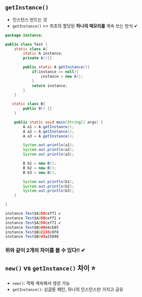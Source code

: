 ## `getInstance()`
- 인스턴스 만드는 것
- `getInstance()` >> 최초의 할당된 __하나의 메모리를__ 계속 쓰는 방식 ✔

```java
package instance;

public class Test {
    static class A{
        static A instance;
        private A(){}

        public static A getInstance(){
            if(instance == null){
                instance = new A();
            }
            return instance;
        }
    }

   static class B{
        public B() {}
    }

    public static void main(String[] args) {
        A a1 = A.getInstance();
        A a2 = A.getInstance();
        A a3 = A.getInstance();

        System.out.println(a1);
        System.out.println(a2);
        System.out.println(a3);

        B b1 = new B();
        B b2 = new B();
        B b3 = new B();

        System.out.println(b1);
        System.out.println(b2);
        System.out.println(b3);
    }

}

instance.Test$A@58ceff1 ✔
instance.Test$A@58ceff1 ✔
instance.Test$A@58ceff1 ✔
instance.Test$B@49e4cb85
instance.Test$B@2133c8f8
instance.Test$B@43a25848

```
### 위와 같이 2개의 차이를 볼 수 있다!! ✔

## `new()` vs `getInstance()` 차이 ⭐
- `new()`: 객체 계속해서 생성 가능
- `getInstance()`: 싱글톤 패턴, 하나의 인스턴스만 가지고 공유
